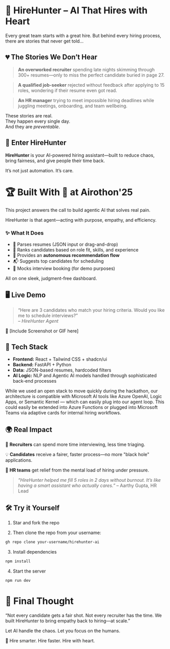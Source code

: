 # 🧠 HireHunter – AI That Hires with Heart

Every great team starts with a great hire. But behind every hiring process, there are stories that never get told…

## 💔 The Stories We Don’t Hear

> **An overworked recruiter** spending late nights skimming through 300+ resumes—only to miss the perfect candidate buried in page 27.

> **A qualified job-seeker** rejected without feedback after applying to 15 roles, wondering if their resume even got read.

> **An HR manager** trying to meet impossible hiring deadlines while juggling meetings, onboarding, and team wellbeing.

These stories are real.  
They happen every single day.  
And they are *preventable*.

## 🧠 Enter HireHunter

**HireHunter** is your AI-powered hiring assistant—built to reduce chaos, bring fairness, and give people their time back.

It’s not just automation. It’s care.

# 🏆 Built With 💙 at Airothon'25

This project answers the call to build agentic AI that solves real pain.

HireHunter is that agent—acting with purpose, empathy, and efficiency.

### ✨ What It Does

- 📄 Parses resumes (JSON input or drag-and-drop)
- 🧠 Ranks candidates based on role fit, skills, and experience
- 🔁 Provides an **autonomous recommendation flow**
- 📬 Suggests top candidates for scheduling
- 📅 Mocks interview booking (for demo purposes)

All on one sleek, judgment-free dashboard.

## 🖥️ Live Demo

> “Here are 3 candidates who match your hiring criteria. Would you like me to schedule interviews?”  
> – *HireHunter Agent*

🚀 [Include Screenshot or GIF here]

## 🔧 Tech Stack

- **Frontend:** React + Tailwind CSS + shadcn/ui
- **Backend:** FastAPI + Python
- **Data:** JSON-based resumes, hardcoded filters
- **AI Logic:** NLP and Agentic AI models handled through sophisticated back-end processes

While we used an open stack to move quickly during the hackathon, our architecture is compatible with Microsoft AI tools like Azure OpenAI, Logic Apps, or Semantic Kernel — which can easily plug into our agent loop. This could easily be extended into Azure Functions or plugged into Microsoft Teams via adaptive cards for internal hiring workflows.

## 🌍 Real Impact

💼 **Recruiters** can spend more time interviewing, less time triaging.

💡 **Candidates** receive a fairer, faster process—no more "black hole" applications.

🧘 **HR teams** get relief from the mental load of hiring under pressure.

> *“HireHunter helped me fill 5 roles in 2 days without burnout. It’s like having a smart assistant who actually cares.”* – Aarthy Gupta, HR Lead

## 🛠️ Try it Yourself

1. Star and fork the repo

2. Then clone the repo from your username:

```bash
gh repo clone your-username/hirehunter-ai
```

3. Install dependencies

```bash
npm install
```

4. Start the server

```bash
npm run dev
```

# 💬 Final Thought

“Not every candidate gets a fair shot. Not every recruiter has the time.
We built HireHunter to bring empathy back to hiring—at scale.”

Let AI handle the chaos.
Let you focus on the humans.

🎯 Hire smarter. Hire faster. Hire with heart.
